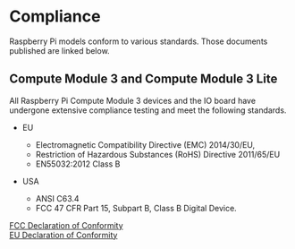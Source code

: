# Compliance

Raspberry Pi models conform to various standards. Those documents published are linked below.

## Compute Module 3 and Compute Module 3 Lite

All Raspberry Pi Compute Module 3 devices and the IO board have undergone extensive compliance testing and meet the following standards.

- EU
  - Electromagnetic Compatibility Directive (EMC) 2014/30/EU,
  - Restriction of Hazardous Substances (RoHS) Directive 2011/65/EU
  - EN55032:2012 Class B

- USA
  - ANSI C63.4 
  - FCC 47 CFR Part 15, Subpart B, Class B Digital Device.

 [FCC Declaration of Conformity](https://www.raspberrypi.org/files/compliance/RaspberryPiCM3_DOC_FCC.pdf)   
 [EU Declaration of Conformity](https://www.raspberrypi.org/files/compliance/RaspberryPiCM3_DOC_EU.pdf)
